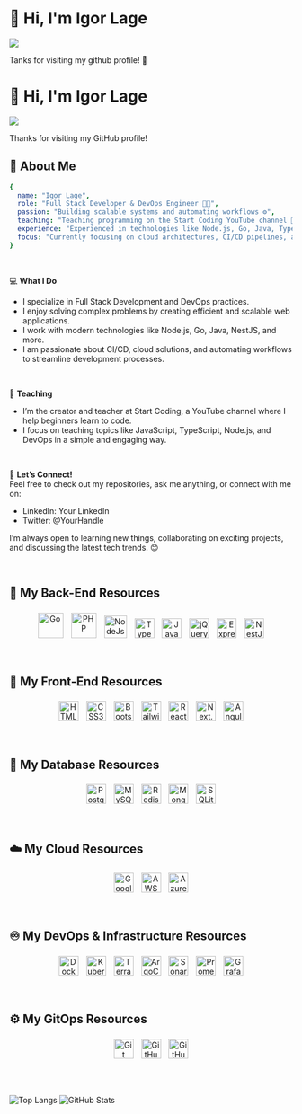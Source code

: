 <!-- badges https://github.com/Ileriayo/markdown-badges -->
<!-- icons https://devicon.dev/ -->
<!-- perfil_examples https://github.com/iuricode/readme-template/tree/main/perfil-->

# 👋 Hi, I'm Igor Lage
<img src="https://img.shields.io/static/v1?label=IRL&message=FULL%20STACK%20DEVOPS&color=2d2d2d&style=for-the-badge&logo=GitHub">

Tanks for visiting my github profile! 💪

# 👋 Hi, I'm Igor Lage
<img src="https://img.shields.io/static/v1?label=IRL&message=FULL%20STACK%20DEVOPS&color=2d2d2d&style=for-the-badge&logo=GitHub">

Thanks for visiting my GitHub profile!

## 👤 About Me
```yml
{
  name: "Igor Lage",
  role: "Full Stack Developer & DevOps Engineer 👨‍💻",
  passion: "Building scalable systems and automating workflows ⚙️",
  teaching: "Teaching programming on the Start Coding YouTube channel 🎥",
  experience: "Experienced in technologies like Node.js, Go, Java, TypeScript, and more 🛠️",
  focus: "Currently focusing on cloud architectures, CI/CD pipelines, and DevOps best practices ☁️"
}
```
<br/>

💻 **What I Do**  
  * I specialize in Full Stack Development and DevOps practices.  
  * I enjoy solving complex problems by creating efficient and scalable web applications.  
  * I work with modern technologies like Node.js, Go, Java, NestJS, and more.  
  * I am passionate about CI/CD, cloud solutions, and automating workflows to streamline development processes.  
<br/>

🎥 **Teaching**  
  * I’m the creator and teacher at Start Coding, a YouTube channel where I help beginners learn to code.  
  * I focus on teaching topics like JavaScript, TypeScript, Node.js, and DevOps in a simple and engaging way.  
<br/>

🚀 **Let’s Connect!**  
Feel free to check out my repositories, ask me anything, or connect with me on:  
  * LinkedIn: Your LinkedIn  
  * Twitter: @YourHandle  

I’m always open to learning new things, collaborating on exciting projects, and discussing the latest tech trends. 😊


<br/>


## 🚀 My Back-End Resources

<p align="center">
  <img src="https://cdn.jsdelivr.net/gh/devicons/devicon/icons/go/go-original-wordmark.svg" alt="Go" height="45" style="margin: 5px;">
  <img src="https://cdn.jsdelivr.net/gh/devicons/devicon/icons/php/php-original.svg" alt="PHP" height="45" style="margin: 5px;">
  <img src="https://cdn.jsdelivr.net/gh/devicons/devicon@latest/icons/nodejs/nodejs-original-wordmark.svg" alt="NodeJs" height="40" style="margin: 5px;">
  <img src="https://cdn.jsdelivr.net/gh/devicons/devicon/icons/typescript/typescript-original.svg" alt="TypeScript" height="35" style="margin: 5px;">
  <img src="https://cdn.jsdelivr.net/gh/devicons/devicon/icons/javascript/javascript-original.svg" alt="JavaScript" height="35" style="margin: 5px;">
  <img src="https://cdn.jsdelivr.net/gh/devicons/devicon/icons/jquery/jquery-original.svg" alt="jQuery" height="35" style="margin: 5px;">
  <img src="https://raw.githubusercontent.com/simple-icons/simple-icons/develop/icons/express.svg" alt="Express.js" height="35" style="margin: 5px;">
  <img src="https://cdn.jsdelivr.net/gh/devicons/devicon@latest/icons/nestjs/nestjs-original.svg" alt="NestJs" height="35" style="margin: 5px;">
</p>
<br/>


## 🎨 My Front-End Resources

<p align="center">
  <img src="https://cdn.jsdelivr.net/gh/devicons/devicon/icons/html5/html5-original.svg" alt="HTML5" height="35" style="margin: 5px;">
  <img src="https://cdn.jsdelivr.net/gh/devicons/devicon/icons/css3/css3-original.svg" alt="CSS3" height="35" style="margin: 5px;">
  <img src="https://cdn.jsdelivr.net/gh/devicons/devicon/icons/bootstrap/bootstrap-original.svg" alt="Bootstrap" height="35" style="margin: 5px;">
  <img src="https://cdn.jsdelivr.net/gh/devicons/devicon/icons/tailwindcss/tailwindcss-original.svg" alt="TailwindCSS" height="35" style="margin: 5px;">
  <img src="https://cdn.jsdelivr.net/gh/devicons/devicon/icons/react/react-original.svg" alt="React.JS" height="35" style="margin: 5px;">
  <img src="https://cdn.jsdelivr.net/gh/devicons/devicon/icons/nextjs/nextjs-original.svg" alt="Next.JS" height="35" style="margin: 5px;">
  <img src="https://cdn.jsdelivr.net/gh/devicons/devicon/icons/angularjs/angularjs-original.svg" alt="Angular.JS" height="35" style="margin: 5px;">
</p>
<br/>

## 🎲 My Database Resources

<p align="center">
  <img src="https://cdn.jsdelivr.net/gh/devicons/devicon/icons/postgresql/postgresql-original.svg" alt="PostgreSQL" height="35" style="margin: 5px;">
  <img src="https://cdn.jsdelivr.net/gh/devicons/devicon/icons/mysql/mysql-original.svg" alt="MySQL" height="35" style="margin: 5px;">
  <img src="https://cdn.jsdelivr.net/gh/devicons/devicon/icons/redis/redis-original.svg" alt="Redis" height="35" style="margin: 5px;">
  <img src="https://cdn.jsdelivr.net/gh/devicons/devicon/icons/mongodb/mongodb-original.svg" alt="MongoDB" height="35" style="margin: 5px;">
  <img src="https://cdn.jsdelivr.net/gh/devicons/devicon/icons/sqlite/sqlite-original.svg" alt="SQLite" height="35" style="margin: 5px;">
</p>
<br/>

## ☁️ My Cloud Resources

<p align="center">
  <img src="https://cdn.jsdelivr.net/gh/devicons/devicon/icons/googlecloud/googlecloud-original.svg" alt="Google Cloud" height="35" style="margin: 5px;">
  <img src="https://cdn.jsdelivr.net/gh/devicons/devicon/icons/amazonwebservices/amazonwebservices-original-wordmark.svg" alt="AWS" height="35" style="margin: 5px;">
  <img src="https://cdn.jsdelivr.net/gh/devicons/devicon/icons/azure/azure-original.svg" alt="Azure" height="35" style="margin: 5px;">
</p>
<br/>

## ♾️ My DevOps & Infrastructure Resources

<p align="center">
  <img src="https://cdn.jsdelivr.net/gh/devicons/devicon/icons/docker/docker-original.svg" alt="Docker" height="35" style="margin: 5px;">
  <img src="https://cdn.jsdelivr.net/gh/devicons/devicon/icons/kubernetes/kubernetes-plain.svg" alt="Kubernetes" height="35" style="margin: 5px;">
  <img src="https://cdn.jsdelivr.net/gh/devicons/devicon/icons/terraform/terraform-original.svg" alt="Terraform" height="35" style="margin: 5px;">
  <img src="https://cdn.jsdelivr.net/gh/devicons/devicon/icons/argocd/argocd-original.svg" alt="ArgoCD" height="35" style="margin: 5px;">
  <img src="https://cdn.jsdelivr.net/gh/devicons/devicon/icons/sonarqube/sonarqube-original.svg" alt="SonarQube" height="35" style="margin: 5px;">
  <img src="https://cdn.jsdelivr.net/gh/devicons/devicon/icons/prometheus/prometheus-original.svg" alt="Prometheus" height="35" style="margin: 5px;">
  <img src="https://cdn.jsdelivr.net/gh/devicons/devicon/icons/grafana/grafana-original.svg" alt="Grafana" height="35" style="margin: 5px;">
</p>
<br/>

## ⚙️ My GitOps Resources

<p align="center">
  <img src="https://cdn.jsdelivr.net/gh/devicons/devicon/icons/git/git-original.svg" alt="Git" height="35" style="margin: 5px;">
  <img src="https://cdn.jsdelivr.net/gh/devicons/devicon/icons/github/github-original-wordmark.svg" alt="GitHub" height="35" style="margin: 5px;">
  <img src="https://cdn.jsdelivr.net/gh/devicons/devicon/icons/githubactions/githubactions-original.svg" alt="GitHub Actions" height="35" style="margin: 5px;">
</p>

<br/>

##

![Top Langs](https://github-readme-stats.vercel.app/api/top-langs/?username=igor-rl&layout=compact&hide=html&theme=tokyonight)
![GitHub Stats](https://github-readme-stats.vercel.app/api?username=igor-rl&show_icons=true&hide_title=true&count_private=true&theme=tokyonight)